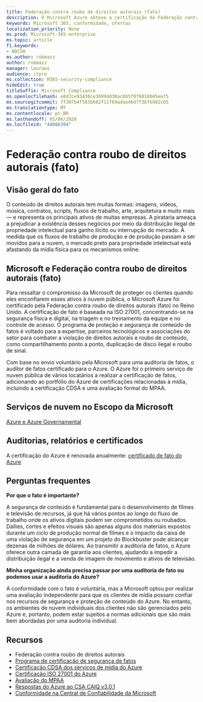 ```yaml
---
title: Federação contra roubo de direitos autorais (fato)
description: O Microsoft Azure obteve a certificação da Federação contra roubo de direitos autorais no Reino Unido.
keywords: Microsoft 365, conformidade, ofertas
localization_priority: None
ms.prod: Microsoft-365-enterprise
ms.topic: article
f1.keywords:
- NOCSH
ms.author: robmazz
author: robmazz
manager: laurawi
audience: itpro
ms.collection: M365-security-compliance
hideEdit: true
titleSuffix: Microsoft Compliance
ms.openlocfilehash: e8d7ce93438ce3699dd30ac8b5f0f8818045eaf5
ms.sourcegitcommit: 7f307b4f583b602f11f69adae46d7f3bf6982c65
ms.translationtype: MT
ms.contentlocale: pt-BR
ms.lasthandoff: 05/06/2020
ms.locfileid: "44066394"
---
```

# <a name="federation-against-copyright-theft-fact"></a>Federação contra roubo de direitos autorais (fato)

## <a name="fact-overview"></a>Visão geral do fato

O conteúdo de direitos autorais tem muitas formas: imagens, vídeos, música, contratos, scripts, fluxos de trabalho, arte, arquitetura e muito mais — e representa os principais ativos de muitas empresas. A pirataria ameaça a prejudicar a existência desses negócios por meio da distribuição ilegal de propriedade intelectual para ganho ilícito ou interrupção do mercado. À medida que os fluxos de trabalho de produção e de produção passam a ser movidos para a nuvem, o mercado preto para propriedade intelectual está afastando da mídia física para os mecanismos online.

## <a name="microsoft-and-federation-against-copyright-theft-fact"></a>Microsoft e Federação contra roubo de direitos autorais (fato)

Para ressaltar o compromisso da Microsoft de proteger os clientes quando eles enconfiarem esses ativos à nuvem pública, o Microsoft Azure foi certificado pela Federação contra roubo de direitos autorais (fato) no Reino Unido. A certificação de fato é baseada na ISO 27001, concentrando-se na segurança física e digital, na triagem e no treinamento da equipe e no controle de acesso. O programa de proteção e segurança de conteúdo de fatos é voltado para a expertise, parceiros tecnológicos e associações do setor para combater a violação de direitos autorais e roubo de conteúdo, como compartilhamento ponto a ponto, duplicação de disco ilegal e roubo de sinal.

Com base no envio voluntário pela Microsoft para uma auditoria de fatos, o auditor de fatos certificado para o Azure. O Azure foi o primeiro serviço de nuvem pública de vários locatários a realizar a certificação de fatos, adicionando ao portfólio do Azure de certificações relacionadas à mídia, incluindo a certificação CDSA e uma avaliação formal do MPAA.

## <a name="microsoft-in-scope-cloud-services"></a>Serviços de nuvem no Escopo da Microsoft 

[Azure e Azure Governamental](https://aka.ms/AzureCompliance)

## <a name="audits-reports-and-certificates"></a>Auditorias, relatórios e certificados

A certificação do Azure é renovada anualmente: [certificado de fato do Azure](https://aka.ms/azurefactcert)

## <a name="frequently-asked-questions"></a>Perguntas frequentes

**Por que o fato é importante?**

A segurança de conteúdo é fundamental para o desenvolvimento de filmes e televisão de recursos, já que há vários pontos ao longo do fluxo de trabalho onde os ativos digitais podem ser comprometidos ou roubados. Dailies, cortes e efeitos visuais são apenas alguns dos materiais expostos durante um ciclo de produção normal de filmes e o impacto da caixa de uma violação de segurança em um projeto do Blockbuster pode alcançar dezenas de milhões de dólares. Ao transmitir a auditoria de fatos, o Azure oferece outra camada de garantia aos clientes, ajudando a impedir a distribuição ilegal e a venda de imagem de movimento e ativos de televisão.

**Minha organização ainda precisa passar por uma auditoria de fato ou podemos usar a auditoria do Azure?**

A conformidade com o fato é voluntária, mas a Microsoft optou por realizar uma avaliação independente para que os clientes de mídia possam confiar nos recursos de segurança e proteção de conteúdo do Azure. No entanto, os ambientes de nuvem individuais dos clientes não são gerenciados pelo Azure e, portanto, podem estar sujeitos a normas adicionais que são mais bem abordadas por uma auditoria individual.

## <a name="resources"></a>Recursos

- Federação contra roubo de direitos autorais
- [Programa de certificação de segurança de fatos](https://go.microsoft.com/fwlink/?linkid=2099508)
- [Certificação CDSA dos serviços de mídia do Azure](https://aka.ms/cdsa-cert)
- [Certificação ISO 27001 do Azure](https://aka.ms/Azure-BSI-Cert)
- [Avaliação do MPAA](offering-mpaa.md)
- [Respostas do Azure ao CSA CAIQ v3.0.1](https://aka.ms/csacaiqresponses)
- [Conformidade na Central de Confiabilidade da Microsoft](https://www.microsoft.com/trust-center/compliance/compliance-overview)
